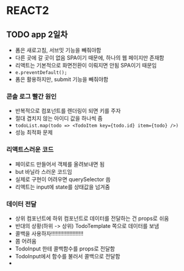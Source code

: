 # REACT2

## TODO app 2일차
- 폼은 새로고침, 서브밋 기능을 빼줘야함
- 다른 곳에 갈 곳이 없음 SPA이기 때문에, 하나의 웹 페이지만 존재함
- 리액트는 기본적으로 화면전환이 이뤄지면 안됨 SPA이기 때문임
- `e.preventDefault();` 
- 폼은 활용하지만, submit 기능을 빼줘야함 

### 콘솔 로그 빨간 원인
- 반복적으로 컴포넌트를 렌더링이 되면 키를 주자
- 절대 겹치지 않는 아이디 값을 하나씩 줌
- `todoList.map(todo => <TodoItem key={todo.id} item={todo} />)` 
- 성능 최적화 문제

### 리액트스러운 코드
- 페이로드 만들어서 객체를 올려보내면 됨 
- but 바닐라 스러운 코드임
- 실제로 구현이 어려우면 querySelector 씀
- 리액트는 input에 state를 상태값을 넘겨줌

### 데이터 전달
- 상위 컴포넌트에 하위 컴포넌트로 데이터를 전달하는 건 props로 쉬움
- 반대의 상황(하위 -> 상위) TodoTemplate 쪽으로 데이터를 보냄
- 콜백을 사용하자!!!!!!!!!!!!!!!!!!!!!
- 쫌 어려움
- TodoInput 한테 콜백함수를 props로 전달함
- TodoInput에서 함수를 불러서 콜백으로 전달함
- 